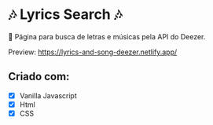 # :notes: Lyrics Search :notes:

:musical_score: Página para busca de letras e músicas pela API do Deezer.

Preview: https://lyrics-and-song-deezer.netlify.app/


## Criado com:

- [x] Vanilla Javascript
- [x] Html
- [x] CSS
